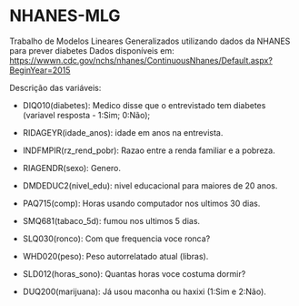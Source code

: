 # NHANES-MLG
Trabalho de Modelos Lineares Generalizados utilizando dados da NHANES para prever diabetes
Dados disponíveis em: https://wwwn.cdc.gov/nchs/nhanes/ContinuousNhanes/Default.aspx?BeginYear=2015

Descrição das variáveis:
 - DIQ010(diabetes): Medico disse que o entrevistado tem diabetes (variavel resposta - 1:Sim; 0:Não);
 
 - RIDAGEYR(idade_anos): idade em anos na entrevista.
 
 - INDFMPIR(rz_rend_pobr): Razao entre a renda familiar e a pobreza.
 
 - RIAGENDR(sexo): Genero. 
 
 - DMDEDUC2(nivel_edu): nivel educacional para maiores de 20 anos. 
 
 - PAQ715(comp): Horas usando computador nos ultimos 30 dias.
 
 - SMQ681(tabaco_5d): fumou nos ultimos 5 dias.
 
 - SLQ030(ronco): Com que frequencia voce ronca?
 
 - WHD020(peso): Peso autorrelatado atual (libras).
 
 - SLD012(horas_sono): Quantas horas voce costuma dormir?
 
 - DUQ200(marijuana): Já usou maconha ou haxixi (1:Sim e 2:Não).
